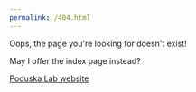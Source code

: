 ```yaml
---
permalink: /404.html
---
```


Oops, the page you're looking for doesn't exist! 

May I offer the index page instead?

[Poduska Lab website](https://kpoduska.github.io/PoduskaLab/index.html)
